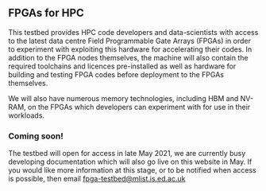 ## FPGAs for HPC

This testbed provides HPC code developers and data-scientists with access to the latest data centre Field Programmable Gate Arrays (FPGAs) in order to experiment with exploiting this hardware for accelerating their codes. In addition to the FPGA nodes themselves, the machine will also contain the required toolchains and licences pre-installed as well as hardware for building and testing FPGA codes before deployment to the FPGAs themselves.

We will also have numerous memory technologies, including HBM and NV-RAM, on the FPGAs which developers can experiment with for use in their workloads.

### Coming soon!

The testbed will open for access in late May 2021, we are currently busy developing documentation which will also go live on this website in May. If you would like more information at this stage, or to be notified when access is possible, then email [fpga-testbed@mlist.is.ed.ac.uk](mailto:fpga-testbed@mlist.is.ed.ac.uk?subject=Website%20equiry)

